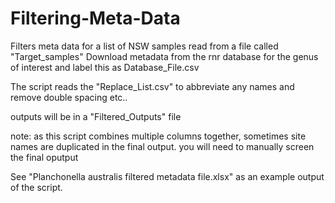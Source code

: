 # Filtering-Meta-Data

Filters meta data for a list of NSW samples read from a file called "Target_samples"
Download metadata from the rnr database for the genus of interest and label this as Database_File.csv

The script reads the "Replace_List.csv" to abbreviate any names and remove double spacing etc..

outputs will be in a "Filtered_Outputs" file

note: as this script combines multiple columns together, sometimes site names are duplicated in the final output. you will need to manually screen the final oputput

See "Planchonella australis filtered metadata file.xlsx" as an example output of the script.
